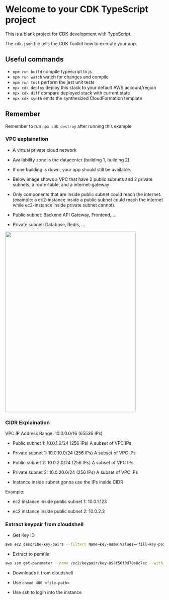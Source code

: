 # Welcome to your CDK TypeScript project

This is a blank project for CDK development with TypeScript.

The `cdk.json` file tells the CDK Toolkit how to execute your app.

## Useful commands

* `npm run build`   compile typescript to js
* `npm run watch`   watch for changes and compile
* `npm run test`    perform the jest unit tests
* `npx cdk deploy`  deploy this stack to your default AWS account/region
* `npx cdk diff`    compare deployed stack with current state
* `npx cdk synth`   emits the synthesized CloudFormation template

## Remember

Remember to run `npx cdk destroy` after running this example

### VPC explaination

* A virtual private cloud network

* Availability zone is the datacenter (building 1, building 2)

* If one building is down, your app should still be available.

* Below image shows a VPC that have 2 public subnets and 2 private subnets, a route-table, and a internet-gateway

* Only components that are inside public subnet could reach the internet. (example: a ec2-instance inside a public subnet could reach the internet while ec2-instance inside private subnet cannot).

* Public subnet: Backend API Gateway, Frontend,...

* Private subnet: Database, Redis, ...

<img src="./vpc-sample.png" width="415" height="575">

### CIDR Explaination

VPC IP Address Range: 10.0.0.0/16 (65536 IPs)

* Public subnet 1: 10.0.1.0/24 (256 IPs) A subset of VPC IPs
* Private subnet 1: 10.0.10.0/24 (256 IPs) A subset of VPC IPs

* Public subnet 2: 10.0.2.0/24 (256 IPs) A subset of VPC IPs
* Private subnet 2: 10.0.20.0/24 (256 IPs) A subset of VPC IPs

* Instance inside subnet gonna use the IPs inside CIDR 


Example:

* ec2 instance inside public subnet 1: 10.0.1.123

* ec2 instance inside public subnet 2: 10.0.2.3


### Extract keypair from cloudshell

- Get Key ID

```sh
aws ec2 describe-key-pairs --filters Name=key-name,Values=<fill-key-pair-name-here> --query KeyPairs[*].KeyPairId --output text
```

- Extract to pemfile

```sh
aws ssm get-parameter --name /ec2/keypair/key-090f56f0d70e8c7ec --with-decryption --query Parameter.Value --output text > <fill-key-pair-name-here>.pem
```

- Downloads it from cloudshell

- Use `chmod 400 <file-path>`

- Use ssh to login into the instance